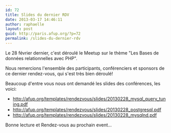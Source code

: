 ```yaml
---
id: 72
title: Slides du dernier RDV
date: 2013-03-17 14:46:11
author: raphaelle
layout: post
guid: http://paris.afup.org/?p=72
permalink: /slides-du-dernier-rdv
---
```

Le 28 février dernier, c'est déroulé le Meetup sur le thème "Les Bases de données relationnelles avec PHP".

Nous remercions l'ensemble des participants, conférenciers et sponsors de ce dernier rendez-vous, qui s'est très bien déroulé!

Beaucoup d'entre vous nous ont demandé les slides des conférences, les voici:
<ul>
	<li><a href="http://afup.org/templates/rendezvous/slides/20130228_mysql_query_tuning.pdf">http://afup.org/templates/rendezvous/slides/20130228_mysql_query_tuning.pdf</a></li>
	<li><a href="http://afup.org/templates/rendezvous/slides/20130228_postgresql.pdf"> http://afup.org/templates/rendezvous/slides/20130228_postgresql.pdf</a></li>
	<li><a href="http://afup.org/templates/rendezvous/slides/20130228_mysqlnd.pdf">http://afup.org/templates/rendezvous/slides/20130228_mysqlnd.pdf</a></li>
</ul>
Bonne lecture et Rendez-vous au prochain event...

&nbsp;

